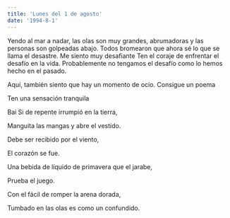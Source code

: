 ```yaml
---
title: 'Lunes del 1 de agosto'
date: '1994-8-1'
---
```


Yendo al mar a nadar, las olas son muy grandes, abrumadoras y las personas son golpeadas abajo. Todos bromearon que ahora sé lo que se llama el desastre. Me siento muy desafiante Ten el coraje de enfrentar el desafío en la vida. Probablemente no tengamos el desafío como lo hemos hecho en el pasado.

Aquí, también siento que hay un momento de ocio. Consigue un poema

Ten una sensación tranquila

Bai Si de repente irrumpió en la tierra,

Manguita las mangas y abre el vestido.

Debe ser recibido por el viento,

El corazón se fue.

Una bebida de líquido de primavera que el jarabe,

Prueba el juego.

Con el fácil de romper la arena dorada,

Tumbado en las olas es como un confundido.

